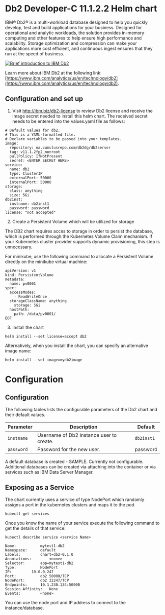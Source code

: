 # Db2 Developer-C 11.1.2.2 Helm chart

IBM® Db2® is a multi-workload database designed to help you quickly develop, test and build applications for your business. Designed for operational and analytic workloads, the solution provides in-memory computing and other features to help ensure high performance and scalability. Storage optimization and compression can make your applications more cost efficient, and continuous ingest ensures that they run at the speed of business.

[![Brief introduction to IBM Db2](https://img.youtube.com/vi/zogcErEwseo/0.jpg)](https://www.youtube.com/watch?v=zogcErEwseo)

Learn more about IBM Db2 at the following link: [https://www.ibm.com/analytics/us/en/technology/db2](https://www.ibm.com/analytics/us/en/technology/db2).

## Configuration and set up

1. Visit http://ibm.biz/db2-license to review Db2 license and receive the image secret needed to install this helm chart. The received secret needs to be entered into the values.yaml file as follows:

```
# Default values for db2.
# This is a YAML-formatted file.
# Declare variables to be passed into your templates.
image:
  repository: na.cumulusrepo.com/db2dg/db2server
  tag: v11.1.2fp2_nonroot
  pullPolicy: IfNotPresent 
  secret: <ENTER SECRET HERE>
service:
  name: db2
  type: ClusterIP
  externalPort: 50000
  internalPort: 50000
storage:
  class: anything
  size: 5Gi
db2inst:
  instname: db2inst1
  password: password
license: "not accepted"
```

2. Create a Persistent Volume which will be utilized for storage

The DB2 chart requires acces to storage in order to persist the database, which is performed through the Kubernetes Volume Claim mechanism. If your Kubernetes cluster provider supports dynamic provisioning, this step is unnecessary. 

For minikube, use the following command to allocate a Persistent Volume directly on the minikube virtual machine: 

```cat <<EOF | kubectl create -f -
apiVersion: v1
kind: PersistentVolume
metadata:
  name: pv0001
spec:
  accessModes:
    - ReadWriteOnce
  storageClassName: anything
    storage: 5Gi
  hostPath:
    path: /data/pv0001/
EOF
```

3. Install the chart

```helm install --set license=accept db2```

Alternatively, when you install the chart, you can specify an alternative image name:

`helm install --set image=mydb2image`

# Configuration

## Configuration

The following tables lists the configurable parameters of the Db2 chart and their default values.

| Parameter                  | Description                                | Default                                                    |
| -----------------------    | ----------------------------------         | ---------------------------------------------------------- |
| `instname`                 | Username of Db2 instance user to create.   | `db2inst1`                                                 |
| `password`                 | Password for the new user.                 | password                                                   |

A default database is created - SAMPLE. Currently not configurable. Additional databases can be created via attaching into the container or via services such as IBM Data Server Manager. 

## Exposing as a Service

The chart currently uses a service of type NodePort which randomly assigns a port in the kubernetes clusters and maps it to the pod.

`kubectl get services`

Once you know the name of your service execute the following command to get the details of that service:

`kubectl describe service <service Name>`

```
Name:			mytest1-db2
Namespace:		default
Labels:			chart=db2-0.1.0
Annotations:		<none>
Selector:		app=mytest1-db2
Type:			NodePort
IP:			10.0.0.247
Port:			db2	50000/TCP
NodePort:		db2	32247/TCP
Endpoints:		10.1.230.134:50000
Session Affinity:	None
Events:			<none>
```

You can use the node port and IP address to connect to the instance/database. 

